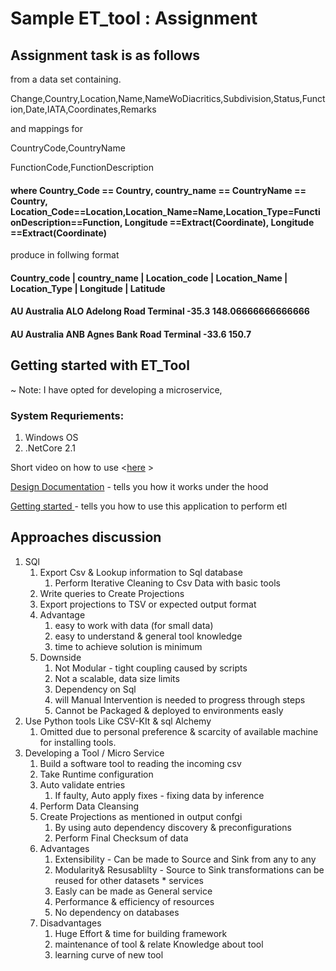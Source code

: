 # Sample ET_tool : Assignment

## Assignment task is as follows
 
from a data set containing.

Change,Country,Location,Name,NameWoDiacritics,Subdivision,Status,Function,Date,IATA,Coordinates,Remarks

and mappings for

CountryCode,CountryName

FunctionCode,FunctionDescription

#### where Country_Code == Country, country_name == CountryName == Country, Location_Code==Location,Location_Name=Name,Location_Type=FunctionDescription==Function, Longitude ==Extract(Coordinate), Longitude ==Extract(Coordinate)

produce in follwing format

#### Country_code | country_name | Location_code | Location_Name | Location_Type | Longitude | Latitude

#### AU Australia ALO Adelong Road Terminal -35.3 148.06666666666666
#### AU Australia ANB Agnes Bank Road Terminal -33.6 150.7

## Getting started with ET_Tool

~ Note: I have opted for developing a microservice, 

### System Requriements: 

1. Windows OS
2. .NetCore 2.1


Short video on how to use <[here](.\Doc\media\intro-vid.avi) >


[Design Documentation](https://github.com/jazeem-azeez/ET_Tool/blob/master/Doc/DesignDoc.md) - tells you how it works under the hood

[Getting started ](https://github.com/jazeem-azeez/ET_Tool/blob/master/Doc/DesignDoc.md) - tells you how to use this application to perform etl



## Approaches discussion
1. SQl 
   1. Export Csv & Lookup information to Sql database 
      1. Perform Iterative Cleaning to Csv Data with basic tools
   2. Write queries to Create Projections 
   3. Export projections to TSV or expected output format
   4. Advantage 
      1. easy to work with data (for small data)
      2. easy to understand & general tool knowledge 
      3. time to achieve solution is minimum
   5. Downside 
      1. Not Modular - tight coupling caused by scripts
      2. Not a scalable, data size limits 
      3. Dependency on Sql 
      4. will Manual Intervention is needed to progress through steps
      5. Cannot be Packaged & deployed to environments easly
2. Use Python tools Like CSV-KIt & sql Alchemy
   1. Omitted due to personal preference & scarcity of available machine for installing tools.
3. Developing a Tool / Micro Service 
   1. Build a software tool to reading the incoming csv
   2. Take Runtime configuration
   3. Auto validate entries
      1. If faulty, Auto apply fixes - fixing data by inference
   4. Perform Data Cleansing
   5. Create Projections as mentioned in output confgi
      1. By using auto dependency discovery & preconfigurations
      2. Perform Final Checksum of data
   6. Advantages
      1. Extensibility - Can be made to Source and Sink from any to any 
      2. Modularity& Resusablilty - Source to Sink transformations can be reused for other datasets * services 
      3. Easly can be made as General service
      4. Performance & efficiency of resources
      5. No dependency on databases
   7. Disadvantages
      1. Huge Effort & time for building framework
      2. maintenance of tool & relate Knowledge about tool
      3. learning curve of new tool
